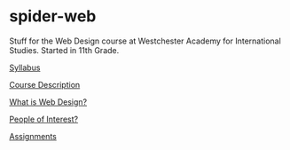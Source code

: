 # spider-web
Stuff for the Web Design course at Westchester Academy for International Studies.
Started in 11th Grade.
  
  
[Syllabus](https://rendomel000.github.io/Spider-Web/Syllabus)
  
[Course Description](https://rendomel000.github.io/Spider-Web/Course-Description)

[What is Web Design?](https://rendomel000.github.io/Spider-Web/What-Is-Web-Design)
  
[People of Interest?](https://rendomel000.github.io/Spider-Web/People-of-Interest.md)

[Assignments](https://rendomel000.github.io/Spider-Web/Assignments.md)
